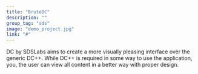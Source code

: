 ```yaml
---
title: "BruteDC"
description: ""
group_tag: "sds"
image: "demo_project.jpg" 
link: "#"
---
```


DC by SDSLabs aims to create a more visually pleasing interface over the generic DC++. While DC++ is required in some way to use the application, you, the user can view all content in a better way with proper design. 
